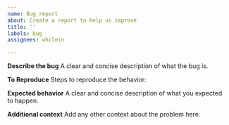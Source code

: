```yaml
---
name: Bug report
about: Create a report to help us improve
title: ''
labels: bug
assignees: whilein

---
```


**Describe the bug**
A clear and concise description of what the bug is.

**To Reproduce**
Steps to reproduce the behavior:

**Expected behavior**
A clear and concise description of what you expected to happen.

**Additional context**
Add any other context about the problem here.
